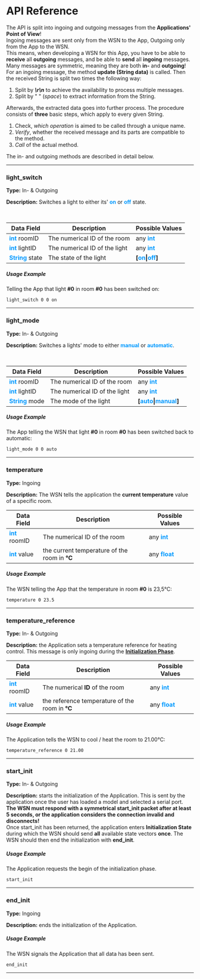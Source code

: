 # API Reference

The API is split into ingoing and outgoing messages from the **Applications' Point of View**!\
Ingoing messages are sent only from the WSN to the App, Outgoing only from the App to the WSN.\
This means, when developing a WSN for this App, you have to be able to **receive** all **outgoing** messages, and be able to **send** all **ingoing** messages.\
Many messages are symmetric, meaning they are both **in-** and **outgoing**!\
For an ingoing message, the method **update (String data)** is called. Then the received String is split two times the following way:

1. Split by _**\r\n**_ to achieve the availability to process
multiple messages.
2. Split by " " (_space_) to extract information from the String.


Afterwards, the extracted data goes into further process.
The procedure consists of **three** basic steps, which apply to every given String.

1. Check, _which operation_ is aimed to be called through a unique name.
2. _Verify_, whether the received message and its parts are compatible to the method.
3. _Call_ of the actual method.

The in- and outgoing methods are described in detail below.

---

### light_switch

**Type:** 
In- & Outgoing

**Description:**
Switches a light to either its' <font color='#0099ff'>**on**</font> or <font color='#0099ff'>**off**</font> state. 

<br/>

| Data Field | Description | Possible Values |
| ---------- | ----------- | --------------- |
| <font color='#0099ff'>**int**</font> roomID | The numerical ID of the room | any <font color='#0099ff'>**int**</font> |
| <font color='#0099ff'>**int**</font> lightID | The numerical ID of the light | any <font color='#0099ff'>**int**</font> |
| <font color='#0099ff'>**String**</font> state | The state of the light | **\[<font color='#0099ff'>on</font>\|<font color='#0099ff'>off</font>\]** |

##### Usage Example
Telling the App that light **#0** in room **#0** has been switched on:
````
light_switch 0 0 on
````

---

### light_mode

**Type:** 
In- & Outgoing

**Description:**
Switches a lights' mode to either <font color='#0099ff'>**manual**</font> or <font color='#0099ff'>**automatic**</font>.

<br/>

| Data Field | Description | Possible Values |
| ---------- | ----------- | --------------- |
| <font color='#0099ff'>**int**</font> roomID | The numerical ID of the room | any <font color='#0099ff'>**int**</font> |
| <font color='#0099ff'>**int**</font> lightID | The numerical ID of the light | any <font color='#0099ff'>**int**</font> |
| <font color='#0099ff'>**String**</font> mode | The mode of the light | **\[<font color='#0099ff'>auto</font>\|<font color='#0099ff'>manual</font>\]** |

##### Usage Example
The App telling the WSN that light **#0** in room **#0** has been switched back to automatic:
````
light_mode 0 0 auto
````

---

### temperature
**Type:**
Ingoing

**Description:**
The WSN tells the application the **current temperature** value
of a specific room. <br/>

| Data Field | Description | Possible Values|
|------------|-------------|----------------|
|<font color='#0099ff'>**int**</font> roomID | The numerical ID of the room | any <font color='#0099ff'>**int**</font>|
|<font color='#0099ff'>**int**</font> value| the current temperature of the room in **°C**|  any <font color='#0099ff'>**float**| 

##### Usage Example
The WSN telling the App that the temperature in room **#0** is 23,5°C:
````
temperature 0 23.5
````

---
### temperature_reference
**Type:** In- & Outgoing <br>

**Description:** the Application sets a temperature reference for heating control. This message is only ingoing during the
[**Initialization Phase**](#start_init).


| Data Field | Description | Possible Values|
|------------|-------------|----------------|
|<font color='#0099ff'>**int**</font> roomID | The numerical **ID** of the room | any <font color='#0099ff'>**int**</font>|
|<font color='#0099ff'>**int**</font> value| the reference temperature of the room in **°C**|  any <font color='#0099ff'>**float**| 

##### Usage Example
The Application tells the WSN to cool / heat the room to 21.00°C:
````
temperature_reference 0 21.00
````
---
### start_init
**Type:** In- & Outgoing

**Description:** starts the initialization of the Application. This is sent by the application once the user has loaded a model and
selected a serial port. **The WSN must respond with a symmetrical start_init packet after at least 5 seconds, or the application
considers the connection invalid and disconnects!**\
Once start_init has been returned, the application enters **Initialization State** during which the WSN should send
**all** available state vectors **once**. The WSN should then end the initialization with **end_init**. 

##### Usage Example
The Application requests the begin of the initialization phase.
````
start_init
````
---
### end_init
**Type:** Ingoing

**Description:** ends the initialization of the Application.

##### Usage Example
The WSN signals the Application that all data has been sent.
````
end_init
````
---